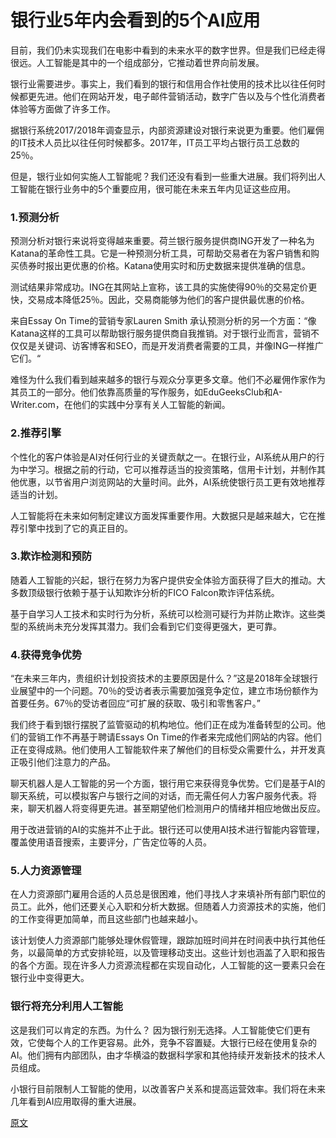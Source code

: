 # 银行业5年内会看到的5个AI应用

目前，我们仍未实现我们在电影中看到的未来水平的数字世界。但是我们已经走得很远。人工智能是其中的一个组成部分，它推动着世界向前发展。

银行业需要进步。事实上，我们看到的银行和信用合作社使用的技术比以往任何时候都更先进。他们在网站开发，电子邮件营销活动，数字广告以及与个性化消费者体验等方面做了许多工作。

据银行系统2017/2018年调查显示，内部资源建设对银行来说更为重要。他们雇佣的IT技术人员比以往任何时候都多。2017年，IT员工平均占银行员工总数的25％。

但是，银行业如何实施人工智能呢？我们还没有看到一些重大进展。我们将列出人工智能在银行业务中的5个重要应用，很可能在未来五年内见证这些应用。

### 1.预测分析
预测分析对银行来说将变得越来重要。荷兰银行服务提供商ING开发了一种名为Katana的革命性工具。它是一种预测分析工具，可帮助交易者在为客户销售和购买债券时报出更优惠的价格。Katana使用实时和历史数据来提供准确的信息。

测试结果非常成功。ING在其网站上宣称，该工具的实施使得90％的交易定价更快，交易成本降低25％。因此，交易商能够为他们的客户提供最优惠的价格。

来自Essay On Time的营销专家Lauren Smith 承认预测分析的另一个方面：“像Katana这样的工具可以帮助银行服务提供商自我推销。对于银行业而言，营销不仅仅是关键词、访客博客和SEO，而是开发消费者需要的工具，并像ING一样推广它们。“

难怪为什么我们看到越来越多的银行与观众分享更多文章。他们不必雇佣作家作为其员工的一部分。他们依靠高质量的写作服务，如EduGeeksClub和A-Writer.com，在他们的实践中分享有关人工智能的新闻。

### 2.推荐引擎
个性化的客户体验是AI对任何行业的关键贡献之一。在银行业，AI系统从用户的行为中学习。根据之前的行动，它可以推荐适当的投资策略，信用卡计划，并制作其他优惠，以节省用户浏览网站的大量时间。此外，AI系统使银行员工更有效地推荐适当的计划。

人工智能将在未来如何制定建议方面发挥重要作用。大数据只是越来越大，它在推荐引擎中找到了它的真正目的。

### 3.欺诈检测和预防
随着人工智能的兴起，银行在努力为客户提供安全体验方面获得了巨大的推动。大多数顶级银行依赖于基于认知欺诈分析的FICO Falcon欺诈评估系统。

基于自学习人工技术和实时行为分析，系统可以检测可疑行为并防止欺诈。这些类型的系统尚未充分发挥其潜力。我们会看到它们变得更强大，更可靠。

### 4.获得竞争优势
“在未来三年内，贵组织计划投资技术的主要原因是什么？”这是2018年全球银行业展望中的一个问题。70％的受访者表示需要加强竞争定位，建立市场份额作为首要任务。67％的受访者回应“可扩展的获取、吸引和零售客户。”

我们终于看到银行摆脱了监管驱动的机构地位。他们正在成为准备转型的公司。他们的营销工作不再基于聘请Essays On Time的作者来完成他们网站的内容。他们正在变得成熟。他们使用人工智能软件来了解他们的目标受众需要什么，并开发真正吸引他们注意力的产品。

聊天机器人是人工智能的另一个方面，银行用它来获得竞争优势。它们是基于AI的聊天系统，可以模拟客户与银行之间的对话，而无需任何人力客户服务代表。将来，聊天机器人将变得更先进。甚至期望他们检测用户的情绪并相应地做出反应。

用于改进营销的AI的实施并不止于此。银行还可以使用AI技术进行智能内容管理，覆盖使用语音搜索，主要评分，广告定位等的人员。

### 5.人力资源管理
在人力资源部门雇用合适的人员总是很困难，他们寻找人才来填补所有部门职位的员工。此外，他们还要关心入职和分析大数据。但随着人力资源技术的实施，他们的工作变得更加简单，而且这些部门也越来越小。

该计划使人力资源部门能够处理休假管理，跟踪加班时间并在时间表中执行其他任务，以最简单的方式安排轮班，以及管理移动支出。这些计划也涵盖了入职和报告的各个方面。现在许多人力资源流程都在​​实现自动化，人工智能的这一要素只会在银行业中变得更大。

### 银行将充分利用人工智能
这是我们可以肯定的东西。为什么？ 因为银行别无选择。人工智能使它们更有效，它使每个人的工作更容易。此外，竞争不容置疑。大银行已经在使用复杂的AI。他们拥有内部团队，由才华横溢的数据科学家和其他持续开发新技术的技术人员组成。

小银行目前限制人工智能的使用，以改善客户关系和提高运营效率。我们将在未来几年看到AI应用取得的重大进展。

[原文](https://bigdata-madesimple.com/5-ai-applications-in-banking-to-look-out-for-in-next-5-years/)

